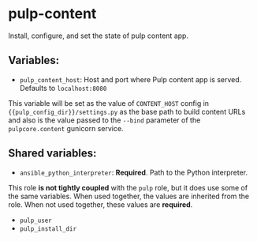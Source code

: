 pulp-content
=============

Install, configure, and set the state of pulp content app.

Variables:
----------

* `pulp_content_host`: Host and port where Pulp content app is served. Defaults to `localhost:8080`

This variable will be set as the value of `CONTENT_HOST` config in `{{pulp_config_dir}}/settings.py` as the base path to build content URLs and also is the value passed to the `--bind` parameter of the `pulpcore.content` gunicorn service.

Shared variables:
-----------------

* `ansible_python_interpreter`: **Required**. Path to the Python interpreter.

This role **is not tightly coupled** with the `pulp` role, but it does use some of the same
variables. When used together, the values are inherited from the role. When not used together,
these values are **required**.

* `pulp_user`
* `pulp_install_dir`
